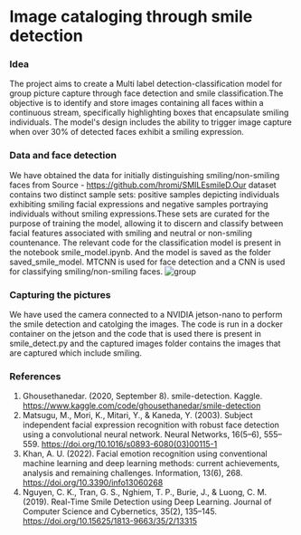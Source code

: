 # Image cataloging through smile detection

### Idea
The project aims to create a Multi label detection-classification model for group picture capture through face detection and smile classification.The objective is to identify and store images containing all faces within a continuous stream, specifically highlighting boxes that encapsulate smiling individuals. The model's design includes the ability to trigger image capture when over 30% of detected faces exhibit a smiling expression. 

### Data and face detection
We have obtained the data for initially distinguishing smiling/non-smiling faces from Source - https://github.com/hromi/SMILEsmileD.Our dataset contains two distinct sample sets: positive samples depicting individuals exhibiting smiling facial expressions and negative samples portraying individuals without smiling expressions.These sets are curated for the purpose of training the model, allowing it to discern and classify between facial features associated with smiling and neutral or non-smiling countenance. The relevant code for the classification model is present in the notebook smile_model.ipynb. And the model is saved as the folder saved_smile_model.
MTCNN is used for face detection and a CNN is used for classifying smiling/non-smiling faces.
![group](https://github.com/Neelesh1305/AI-project-image-cataloging-though-detection/assets/113800036/254fc7d2-5a08-4825-b50e-33fa9bc8eeec)

### Capturing the pictures
We have used the camera connected to a NVIDIA jetson-nano to perform the smile detection and catolging the images. The code is run in a docker container on the jetson and the code that is used there is present in smile_detect.py and the captured images folder contains the images that are captured which include smiling.

### References
1. Ghousethanedar. (2020, September 8). smile-detection. Kaggle. https://www.kaggle.com/code/ghousethanedar/smile-detection
2. Matsugu, M., Mori, K., Mitari, Y., & Kaneda, Y. (2003). Subject independent facial expression recognition with robust face detection using a convolutional neural network. Neural Networks, 16(5–6), 555–559. https://doi.org/10.1016/s0893-6080(03)00115-1
3. Khan, A. U. (2022). Facial emotion recognition using conventional machine learning and deep learning methods: current achievements, analysis and remaining challenges. Information, 13(6), 268. https://doi.org/10.3390/info13060268
4. Nguyen, C. K., Tran, G. S., Nghiem, T. P., Burie, J., & Luong, C. M. (2019). Real-Time Smile Detection using Deep Learning. Journal of Computer Science and Cybernetics, 35(2), 135–145. https://doi.org/10.15625/1813-9663/35/2/13315
